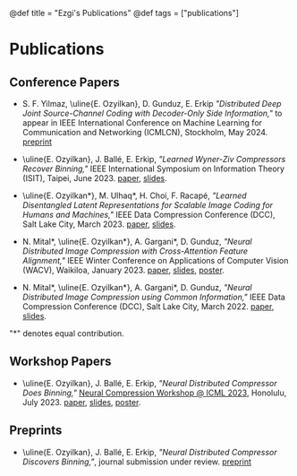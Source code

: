 @def title = "Ezgi's Publications"
@def tags = ["publications"]

# Publications


## Conference Papers
* S. F. Yilmaz, \uline{E. Ozyilkan}, D. Gunduz, E. Erkip *"Distributed Deep Joint Source-Channel Coding with Decoder-Only Side Information,"* to appear in IEEE International Conference on Machine Learning for Communication and Networking (ICMLCN), Stockholm, May 2024. [preprint](https://arxiv.org/abs/2310.04311)

* \uline{E. Ozyilkan}, J. Ballé, E. Erkip, *"Learned Wyner-Ziv Compressors Recover Binning,"* IEEE International Symposium on Information Theory (ISIT), Taipei, June 2023. [paper](https://ieeexplore.ieee.org/document/10206542), [slides](/assets/Ozyilkan_ISIT2023_final.pdf).

* \uline{E. Ozyilkan*}, M. Ulhaq\*, H. Choi, F. Racapé, *"Learned Disentangled Latent Representations for Scalable Image Coding for Humans and Machines,"* IEEE Data Compression Conference (DCC), Salt Lake City, March 2023. [paper](https://ieeexplore.ieee.org/document/10125297), [slides](/assets/2023-VCM-DCC-Ezgi.pdf).

* N. Mital\*, \uline{E. Ozyilkan*}, A. Gargani\*, D. Gunduz, *"Neural Distributed Image Compression with Cross-Attention Feature Alignment,"* IEEE Winter Conference on Applications of Computer Vision (WACV), Waikiloa, January 2023. [paper](https://openaccess.thecvf.com/content/WACV2023/papers/Mital_Neural_Distributed_Image_Compression_With_Cross-Attention_Feature_Alignment_WACV_2023_paper.pdf), [slides](/assets/WACV_NDIC-CAM_Ezgi.pdf), [poster](/assets/1284-wacv-post.pdf).

* N. Mital\*, \uline{E. Ozyilkan*}, A. Gargani\*, D. Gunduz, *"Neural Distributed Image Compression using Common Information,"* IEEE Data Compression Conference (DCC), Salt Lake City, March 2022. [paper](https://ieeexplore.ieee.org/document/9810729), [slides](/assets/NDIC_Feb2022_Presentation_Ozyilkan.pdf).

"*" denotes equal contribution.

## Workshop Papers
* \uline{E. Ozyilkan}, J. Ballé, E. Erkip, *"Neural Distributed Compressor Does Binning,"* [Neural Compression Workshop @ ICML 2023](https://neuralcompression.github.io/workshop23), Honolulu, July 2023. [paper](https://openreview.net/forum?id=3Dq4FZJSga), [slides](/assets/Ozyilkan_ICML2023-workshop_final.pdf), [poster](Ozyilkan_Simons-Institute_Poster_May2023.pdf).


## Preprints
* \uline{E. Ozyilkan},  J. Ballé, E. Erkip, *"Neural Distributed Compressor Discovers Binning,"*, journal submission under review. [preprint](https://arxiv.org/abs/2310.16961)










